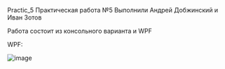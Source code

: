 Practic_5
Практическая работа №5 Выполнили Андрей Добжинский и Иван Зотов

Работа состоит из консольного варианта и WPF

WPF:

![image](https://github.com/user-attachments/assets/334653ab-da28-4678-a34b-56b9962d7ce6)
